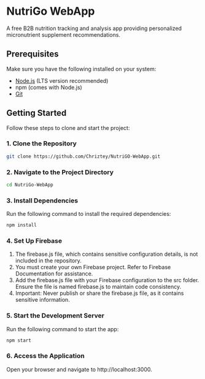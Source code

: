 # NutriGo WebApp

A free B2B nutrition tracking and analysis app providing personalized micronutrient supplement recommendations.

## Prerequisites

Make sure you have the following installed on your system:
- [Node.js](https://nodejs.org/) (LTS version recommended)
- npm (comes with Node.js)
- [Git](https://git-scm.com/)

## Getting Started

Follow these steps to clone and start the project:

### 1. Clone the Repository
```bash
git clone https://github.com/Chriztey/NutriGO-WebApp.git
```

### 2. Navigate to the Project Directory
```bash
cd NutriGo-WebApp
```

### 3. Install Dependencies
Run the following command to install the required dependencies:
```bash
npm install
```

### 4. Set Up Firebase
1. The firebase.js file, which contains sensitive configuration details, is not included in the repository.
2. You must create your own Firebase project. Refer to Firebase Documentation for assistance.
3. Add the firebase.js file with your Firebase configuration to the src folder. Ensure the file is named firebase.js to maintain code consistency.
4. Important: Never publish or share the firebase.js file, as it contains sensitive information.

### 5. Start the Development Server
Run the following command to start the app:
```bash
npm start
```

### 6. Access the Application
Open your browser and navigate to http://localhost:3000.



